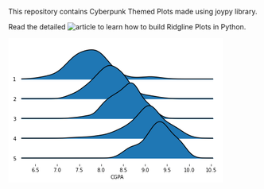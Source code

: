 This repository contains Cyberpunk Themed Plots made using joypy library.

Read the detailed ![article](https://www.analyticsvidhya.com/blog/2021/06/ridgeline-plots-visualize-data-with-a-joy/) to learn how to build Ridgline Plots in Python.


![](https://github.com/Rahuls66/Python-RidgelinePlots/blob/main/output/RidgelinePlot.png)
